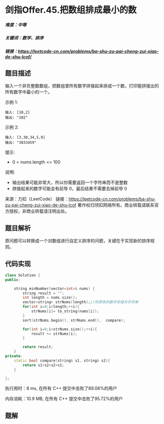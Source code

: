 # 剑指Offer.45.把数组排成最小的数

##### 难度：中等

##### 关键词：数学、排序

##### 链接：https://leetcode-cn.com/problems/ba-shu-zu-pai-cheng-zui-xiao-de-shu-lcof/

## 题目描述

输入一个非负整数数组，把数组里所有数字拼接起来排成一个数，打印能拼接出的所有数字中最小的一个。

示例 1:

```
输入: [10,2]
输出: "102"
```

示例 2:

```
输入: [3,30,34,5,9]
输出: "3033459"
```


提示:

- 0 < nums.length <= 100

说明:

- 输出结果可能非常大，所以你需要返回一个字符串而不是整数
- 拼接起来的数字可能会有前导 0，最后结果不需要去掉前导 0

来源：力扣（LeetCode）
链接：https://leetcode-cn.com/problems/ba-shu-zu-pai-cheng-zui-xiao-de-shu-lcof
著作权归领扣网络所有。商业转载请联系官方授权，非商业转载请注明出处。

## 题目解析

原问题可以转换成一个对数组进行自定义排序的问题，关键在于实现新的排序规则。

## 代码实现

```c++
class Solution {
public:

    string minNumber(vector<int>& nums) {
        string result = "";
        int length = nums.size();
        vector<string> strNums(length);//将原来的数字存储为字符串
        for(int i=0;i<length;++i){
            strNums[i]= to_string(nums[i]);
        }
        sort(strNums.begin(), strNums.end(),  compare);

        for(int i=0;i<strNums.size();++i){
            result += strNums[i];
        }

        return result;
    }
private:
    static bool compare(string& s1, string& s2){
        return s1+s2<s2+s1;
    }

};
```

执行用时：8 ms, 在所有 C++ 提交中击败了89.08%的用户

内存消耗：10.9 MB, 在所有 C++ 提交中击败了95.72%的用户

## 题解

